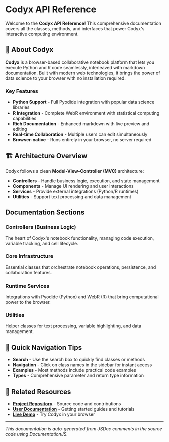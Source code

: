 # Codyx API Reference

Welcome to the **Codyx API Reference**! This comprehensive documentation covers all the classes, methods, and interfaces that power Codyx's interactive computing environment.

## 🚀 About Codyx

**Codyx** is a browser-based collaborative notebook platform that lets you execute Python and R code seamlessly, interleaved with markdown documentation. Built with modern web technologies, it brings the power of data science to your browser with no installation required.

### Key Features

- **Python Support** - Full Pyodide integration with popular data science libraries
- **R Integration** - Complete WebR environment with statistical computing capabilities
- **Rich Documentation** - Enhanced markdown with live preview and editing
- **Real-time Collaboration** - Multiple users can edit simultaneously
- **Browser-native** - Runs entirely in your browser, no server required

## 🏗️ Architecture Overview

Codyx follows a clean **Model-View-Controller (MVC)** architecture:

- **Controllers** - Handle business logic, execution, and state management  
- **Components** - Manage UI rendering and user interactions
- **Services** - Provide external integrations (Python/R runtimes)
- **Utilities** - Support text processing and data management

## Documentation Sections

### Controllers (Business Logic)
The heart of Codyx's notebook functionality, managing code execution, variable tracking, and cell lifecycle.

### Core Infrastructure  
Essential classes that orchestrate notebook operations, persistence, and collaboration features.

### Runtime Services
Integrations with Pyodide (Python) and WebR (R) that bring computational power to the browser.

### Utilities
Helper classes for text processing, variable highlighting, and data management.

## 🎯 Quick Navigation Tips

- **Search** - Use the search box to quickly find classes or methods
- **Navigation** - Click on class names in the sidebar for instant access  
- **Examples** - Most methods include practical code examples
- **Types** - Comprehensive parameter and return type information

## 🔗 Related Resources

- **[Project Repository](https://github.com/ejkreboot/codyx)** - Source code and contributions
- **[User Documentation](../../../README.md)** - Getting started guides and tutorials  
- **[Live Demo](https://codyx.dev)** - Try Codyx in your browser

---

*This documentation is auto-generated from JSDoc comments in the source code using DocumentationJS.*